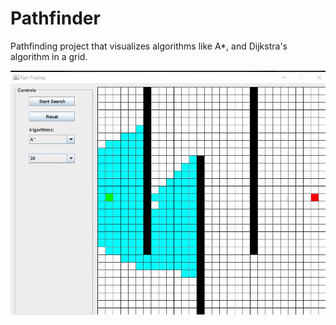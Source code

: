 # Pathfinder
Pathfinding project that visualizes algorithms like A*, and Dijkstra's algorithm in a grid. 

![Pathfinder Demo](img/PathFinderVis.gif)
